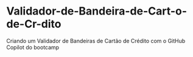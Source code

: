 # Validador-de-Bandeira-de-Cart-o-de-Cr-dito
Criando um Validador de Bandeiras de Cartão de Crédito com o GitHub Copilot do bootcamp
